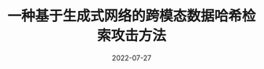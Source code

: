 ---
title: "一种基于生成式网络的跨模态数据哈希检索攻击方法"
collection: publications
permalink: /publication/patent005
date: 2022-07-27
venue: '国家知识产权局'
paperurl: ''
doi: 'ZL202210893350.X'
pubtype: 'patent'
authors: '湛誉;黄亮;胡超;施鹤远'
excerpt_separator: ""

---